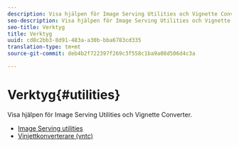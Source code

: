 ```yaml
---
description: Visa hjälpen för Image Serving Utilities och Vignette Converter.
seo-description: Visa hjälpen för Image Serving Utilities och Vignette Converter.
seo-title: Verktyg
title: Verktyg
uuid: cd8c2bb3-8d91-483a-a30b-bba6783cd335
translation-type: tm+mt
source-git-commit: deb4b2f722397f269c3f558c1ba9a08d506d4c3a

---
```



# Verktyg{#utilities}

Visa hjälpen för Image Serving Utilities och Vignette Converter.

* [Image Serving utilities](/help/aem-is-ir-api/is-api/is-utils/utilities/c-utils-home.md)
* [Vinjettkonverterare (vntc)](/help/aem-is-ir-api/utilities/c-ir-vignette-converter-vntc/c-ir-vignette-converter-vntc.md)

